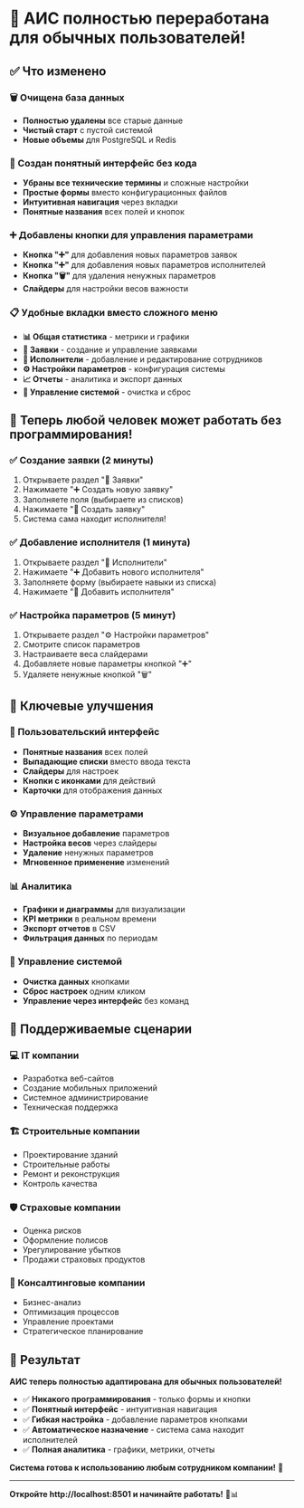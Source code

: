 # 🎉 АИС полностью переработана для обычных пользователей!

## ✅ Что изменено

### 🗑️ Очищена база данных
- **Полностью удалены** все старые данные
- **Чистый старт** с пустой системой
- **Новые объемы** для PostgreSQL и Redis

### 🎨 Создан понятный интерфейс без кода
- **Убраны все технические термины** и сложные настройки
- **Простые формы** вместо конфигурационных файлов
- **Интуитивная навигация** через вкладки
- **Понятные названия** всех полей и кнопок

### ➕ Добавлены кнопки для управления параметрами
- **Кнопка "➕"** для добавления новых параметров заявок
- **Кнопка "➕"** для добавления новых параметров исполнителей
- **Кнопка "🗑️"** для удаления ненужных параметров
- **Слайдеры** для настройки весов важности

### 📋 Удобные вкладки вместо сложного меню
- **📊 Общая статистика** - метрики и графики
- **📝 Заявки** - создание и управление заявками
- **👥 Исполнители** - добавление и редактирование сотрудников
- **⚙️ Настройки параметров** - конфигурация системы
- **📈 Отчеты** - аналитика и экспорт данных
- **🔧 Управление системой** - очистка и сброс

## 🎯 Теперь любой человек может работать без программирования!

### ✅ Создание заявки (2 минуты)
1. Открываете раздел "📝 Заявки"
2. Нажимаете "➕ Создать новую заявку"
3. Заполняете поля (выбираете из списков)
4. Нажимаете "📝 Создать заявку"
5. Система сама находит исполнителя!

### ✅ Добавление исполнителя (1 минута)
1. Открываете раздел "👥 Исполнители"
2. Нажимаете "➕ Добавить нового исполнителя"
3. Заполняете форму (выбираете навыки из списка)
4. Нажимаете "👥 Добавить исполнителя"

### ✅ Настройка параметров (5 минут)
1. Открываете раздел "⚙️ Настройки параметров"
2. Смотрите список параметров
3. Настраиваете веса слайдерами
4. Добавляете новые параметры кнопкой "➕"
5. Удаляете ненужные кнопкой "🗑️"

## 🚀 Ключевые улучшения

### 🎨 Пользовательский интерфейс
- **Понятные названия** всех полей
- **Выпадающие списки** вместо ввода текста
- **Слайдеры** для настроек
- **Кнопки с иконками** для действий
- **Карточки** для отображения данных

### ⚙️ Управление параметрами
- **Визуальное добавление** параметров
- **Настройка весов** через слайдеры
- **Удаление** ненужных параметров
- **Мгновенное применение** изменений

### 📊 Аналитика
- **Графики и диаграммы** для визуализации
- **KPI метрики** в реальном времени
- **Экспорт отчетов** в CSV
- **Фильтрация данных** по периодам

### 🔧 Управление системой
- **Очистка данных** кнопками
- **Сброс настроек** одним кликом
- **Управление через интерфейс** без команд

## 🎯 Поддерживаемые сценарии

### 💻 IT компании
- Разработка веб-сайтов
- Создание мобильных приложений
- Системное администрирование
- Техническая поддержка

### 🏗️ Строительные компании
- Проектирование зданий
- Строительные работы
- Ремонт и реконструкция
- Контроль качества

### 🛡️ Страховые компании
- Оценка рисков
- Оформление полисов
- Урегулирование убытков
- Продажи страховых продуктов

### 💼 Консалтинговые компании
- Бизнес-анализ
- Оптимизация процессов
- Управление проектами
- Стратегическое планирование

## 🎉 Результат

**АИС теперь полностью адаптирована для обычных пользователей!**

- ✅ **Никакого программирования** - только формы и кнопки
- ✅ **Понятный интерфейс** - интуитивная навигация
- ✅ **Гибкая настройка** - добавление параметров кнопками
- ✅ **Автоматическое назначение** - система сама находит исполнителей
- ✅ **Полная аналитика** - графики, метрики, отчеты

**Система готова к использованию любым сотрудником компании!** 🚀

---

**Откройте http://localhost:8501 и начинайте работать!** 🏢📊
